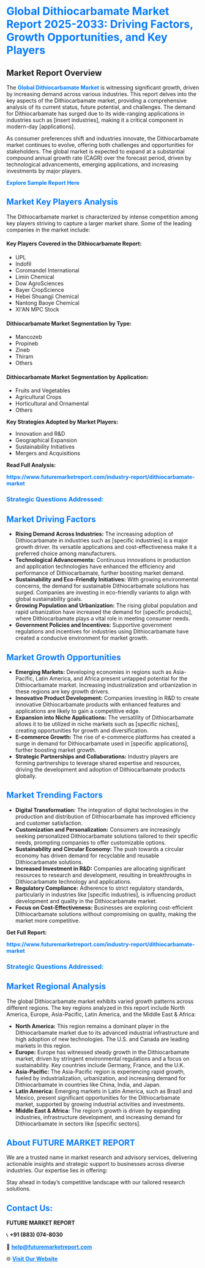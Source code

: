 <h1 style="color: #007BFF;">Global Dithiocarbamate Market Report 2025-2033: Driving Factors, Growth Opportunities, and Key Players</h1>

<section id="overview">
<h2>Market Report Overview</h2>
<p>The <a href="https://www.futuremarketreport.com/industry-report/dithiocarbamate-market" style="color: #007BFF; text-decoration: none;"><strong>Global Dithiocarbamate Market</strong></a> is witnessing significant growth, driven by increasing demand across various industries. This report delves into the key aspects of the Dithiocarbamate market, providing a comprehensive analysis of its current status, future potential, and challenges. The demand for Dithiocarbamate has surged due to its wide-ranging applications in industries such as [insert industries], making it a critical component in modern-day [applications].</p>
<p>As consumer preferences shift and industries innovate, the Dithiocarbamate market continues to evolve, offering both challenges and opportunities for stakeholders. The global market is expected to expand at a substantial compound annual growth rate (CAGR) over the forecast period, driven by technological advancements, emerging applications, and increasing investments by major players.</p>
</section>

<section id="overview">
<p><a href="https://www.futuremarketreport.com/request-sample/reportId=98283" style="color: #007BFF; text-decoration: none;"><strong>Explore Sample Report Here</strong></a></p>
</section>

<section id="key-players">
<h2 style="color: #007BFF;">Market Key Players Analysis</h2>
<p>The Dithiocarbamate market is characterized by intense competition among key players striving to capture a larger market share. Some of the leading companies in the market include:</p>
<h4>Key Players Covered in the Dithiocarbamate Report:</h4>
<ul><li>UPL</li><li>Indofil</li><li>Coromandel International</li><li>Limin Chemical</li><li>Dow AgroSciences</li><li>Bayer CropScience</li><li>Hebei Shuangji Chemical</li><li>Nantong Baoye Chemical</li><li>XI&#039;AN MPC Stock</li></ul>
<h4>Dithiocarbamate Market Segmentation by Type:</h4>
<ul><li>Mancozeb</li><li>Propineb</li><li>Zineb</li><li>Thiram</li><li>Others</li></ul>

<h4>Dithiocarbamate Market Segmentation by Application:</h4>
<ul><li>Fruits and Vegetables</li><li>Agricultural Crops</li><li>Horticultural and Ornamental</li><li>Others</li></ul>
<p><strong>Key Strategies Adopted by Market Players:</strong></p>
<ul>
<li>Innovation and R&D</li>
<li>Geographical Expansion</li>
<li>Sustainability Initiatives</li>
<li>Mergers and Acquisitions</li>
</ul>
</section>

<section>
<p><strong>Read Full Analysis: </strong></p><a href="https://www.futuremarketreport.com/industry-report/dithiocarbamate-market" style="color: #007BFF; text-decoration: none;"><strong>https://www.futuremarketreport.com/industry-report/dithiocarbamate-market</strong></a>
<h3 style="color: #007BFF;">Strategic Questions Addressed:</h3>
</section>

<section id="driving-factors">
<h2 style="color: #007BFF;">Market Driving Factors</h2>
<ul>
<li><strong>Rising Demand Across Industries:</strong> The increasing adoption of Dithiocarbamate in industries such as [specific industries] is a major growth driver. Its versatile applications and cost-effectiveness make it a preferred choice among manufacturers.</li>
<li><strong>Technological Advancements:</strong> Continuous innovations in production and application technologies have enhanced the efficiency and performance of Dithiocarbamate, further boosting market demand.</li>
<li><strong>Sustainability and Eco-Friendly Initiatives:</strong> With growing environmental concerns, the demand for sustainable Dithiocarbamate solutions has surged. Companies are investing in eco-friendly variants to align with global sustainability goals.</li>
<li><strong>Growing Population and Urbanization:</strong> The rising global population and rapid urbanization have increased the demand for [specific products], where Dithiocarbamate plays a vital role in meeting consumer needs.</li>
<li><strong>Government Policies and Incentives:</strong> Supportive government regulations and incentives for industries using Dithiocarbamate have created a conducive environment for market growth.</li>
</ul>
</section>

<section id="growth-opportunities">
<h2 style="color: #007BFF;">Market Growth Opportunities</h2>
<ul>
<li><strong>Emerging Markets:</strong> Developing economies in regions such as Asia-Pacific, Latin America, and Africa present untapped potential for the Dithiocarbamate market. Increasing industrialization and urbanization in these regions are key growth drivers.</li>
<li><strong>Innovative Product Development:</strong> Companies investing in R&D to create innovative Dithiocarbamate products with enhanced features and applications are likely to gain a competitive edge.</li>
<li><strong>Expansion into Niche Applications:</strong> The versatility of Dithiocarbamate allows it to be utilized in niche markets such as [specific niches], creating opportunities for growth and diversification.</li>
<li><strong>E-commerce Growth:</strong> The rise of e-commerce platforms has created a surge in demand for Dithiocarbamate used in [specific applications], further boosting market growth.</li>
<li><strong>Strategic Partnerships and Collaborations:</strong> Industry players are forming partnerships to leverage shared expertise and resources, driving the development and adoption of Dithiocarbamate products globally.</li>
</ul>
</section>

<section id="trending-factors">
<h2 style="color: #007BFF;">Market Trending Factors</h2>
<ul>
<li><strong>Digital Transformation:</strong> The integration of digital technologies in the production and distribution of Dithiocarbamate has improved efficiency and customer satisfaction.</li>
<li><strong>Customization and Personalization:</strong> Consumers are increasingly seeking personalized Dithiocarbamate solutions tailored to their specific needs, prompting companies to offer customizable options.</li>
<li><strong>Sustainability and Circular Economy:</strong> The push towards a circular economy has driven demand for recyclable and reusable Dithiocarbamate solutions.</li>
<li><strong>Increased Investment in R&D:</strong> Companies are allocating significant resources to research and development, resulting in breakthroughs in Dithiocarbamate technology and applications.</li>
<li><strong>Regulatory Compliance:</strong> Adherence to strict regulatory standards, particularly in industries like [specific industries], is influencing product development and quality in the Dithiocarbamate market.</li>
<li><strong>Focus on Cost-Effectiveness:</strong> Businesses are exploring cost-efficient Dithiocarbamate solutions without compromising on quality, making the market more competitive.</li>
</ul>
</section>

<section>
<p><strong>Get Full Report: </strong></p><a href="https://www.futuremarketreport.com/industry-report/dithiocarbamate-market" style="color: #007BFF; text-decoration: none;"><strong>https://www.futuremarketreport.com/industry-report/dithiocarbamate-market</strong></a>
<h3 style="color: #007BFF;">Strategic Questions Addressed:</h3>
</section>


<section id="regional-analysis">
<h2 style="color: #007BFF;">Market Regional Analysis</h2>
<p>The global Dithiocarbamate market exhibits varied growth patterns across different regions. The key regions analyzed in this report include North America, Europe, Asia-Pacific, Latin America, and the Middle East & Africa:</p>
<ul>
<li><strong>North America:</strong> This region remains a dominant player in the Dithiocarbamate market due to its advanced industrial infrastructure and high adoption of new technologies. The U.S. and Canada are leading markets in this region.</li>
<li><strong>Europe:</strong> Europe has witnessed steady growth in the Dithiocarbamate market, driven by stringent environmental regulations and a focus on sustainability. Key countries include Germany, France, and the U.K.</li>
<li><strong>Asia-Pacific:</strong> The Asia-Pacific region is experiencing rapid growth, fueled by industrialization, urbanization, and increasing demand for Dithiocarbamate in countries like China, India, and Japan.</li>
<li><strong>Latin America:</strong> Emerging markets in Latin America, such as Brazil and Mexico, present significant opportunities for the Dithiocarbamate market, supported by growing industrial activities and investments.</li>
<li><strong>Middle East & Africa:</strong> The region’s growth is driven by expanding industries, infrastructure development, and increasing demand for Dithiocarbamate in sectors like [specific sectors].</li>
</ul>
</section>

<footer>
<h2 style="color: #007BFF;">About FUTURE MARKET REPORT</h2>
<p>We are a trusted name in market research and advisory services, delivering actionable insights and strategic support to businesses across diverse industries. Our expertise lies in offering:</p>

<p>Stay ahead in today’s competitive landscape with our tailored research solutions.</p>

<h2 style="color: #007BFF;">Contact Us:</h2>
<p><strong>FUTURE MARKET REPORT</strong></p>
<p>📞 <strong>+91 (883) 074-8030</strong></p>
<p>📧 <strong><a href="mailto:help@futuremarketreport.com" style="color: #007BFF;">help@futuremarketreport.com</a></strong></p>
<p>🌐 <strong><a href="https://www.futuremarketreport.com/" style="color: #007BFF;">Visit Our Website</a></strong></p>
</footer>